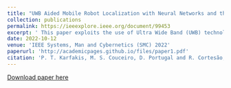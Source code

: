 ```yaml
---
title: "UWB Aided Mobile Robot Localization with Neural Networks and the EKF"
collection: publications
permalink: https://ieeexplore.ieee.org/document/99453
excerpt: ' This paper exploits the use of Ultra Wide Band (UWB) technology to improve the localization of robots in both indoor and outdoor environments. In order to efficiently integrate the UWB technology in existing multi-sensor architectures, such as Kalman-based, we propose two approaches to estimate the UWB position covariance values. The first approach uses statistical methods to estimate static covariance values based on data acquired a priori. The second approach adopts a neural network (NN) to capture the relationship between the positional error of the UWB data and the signal quality information, such as the Estimate Of Precision (EOP) and Received Signal Strength Indicator (RSSI). The GPS-RTK is used as ground truth and RGB-D odometry is adopted for both bench-marking and integration purposes. Position sources are fused by means of an Extended Kalman Filter (EKF). Real world experiments are conducted with a tracked mobile robot driving outdoors in a closed-loop trajectory. Results show that the NN is able to efficiently model the sensor covariances and adapt the trustworthiness of the EKF estimation, overcoming data loss by relying on the other available estimation source.'
date: 2022-10-12
venue: 'IEEE Systems, Man and Cybernetics (SMC) 2022'
paperurl: 'http://academicpages.github.io/files/paper1.pdf'
citation: 'P. T. Karfakis, M. S. Couceiro, D. Portugal and R. Cortesão, "UWB Aided Mobile Robot Localization with Neural Networks and the EKF," 2022 IEEE International Conference on Systems, Man, and Cybernetics (SMC), Prague, Czech Republic, 2022, pp. 93-99, doi: 10.1109/SMC53654.2022.9945357.'
---
```

[Download paper here]()
